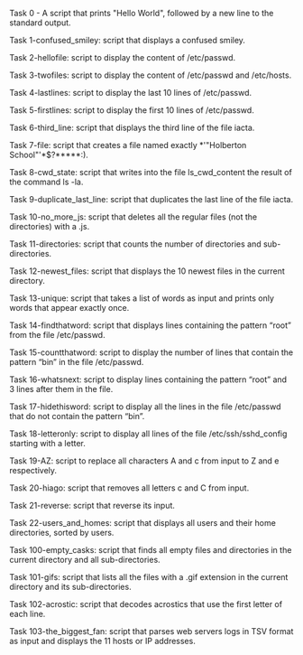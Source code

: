 Task 0 - A script that prints "Hello World", followed by a new line to the standard output.

Task 1-confused_smiley: script that displays a confused smiley.

Task 2-hellofile: script to display the content of /etc/passwd.

Task 3-twofiles: script to display the content of /etc/passwd and /etc/hosts.

Task 4-lastlines: script to display the last 10 lines of /etc/passwd.

Task 5-firstlines: script to display the first 10 lines of /etc/passwd.

Task 6-third_line: script that displays the third line of the file iacta.

Task 7-file: script that creates a file named exactly *\'"Holberton School"'\*$?*****:).

Task 8-cwd_state: script that writes into the file ls_cwd_content the result of the command ls -la.

Task 9-duplicate_last_line: script that duplicates the last line of the file iacta.

Task 10-no_more_js: script that deletes all the regular files (not the directories) with a .js.

Task 11-directories: script that counts the number of directories and sub-directories.

Task 12-newest_files: script that displays the 10 newest files in the current directory.

Task 13-unique: script that takes a list of words as input and prints only words that appear exactly once.

Task 14-findthatword: script that displays lines containing the pattern “root” from the file /etc/passwd.

Task 15-countthatword: script to display the number of lines that contain the pattern “bin” in the file /etc/passwd.

Task 16-whatsnext: script to display lines containing the pattern “root” and 3 lines after them in the file.

Task 17-hidethisword: script to display all the lines in the file /etc/passwd that do not contain the pattern “bin”.

Task 18-letteronly: script to display all lines of the file /etc/ssh/sshd_config starting with a letter.

Task 19-AZ: script to replace all characters A and c from input to Z and e respectively.

Task 20-hiago: script that removes all letters c and C from input.

Task 21-reverse: script that reverse its input.

Task 22-users_and_homes: script that displays all users and their home directories, sorted by users.

Task 100-empty_casks: script that finds all empty files and directories in the current directory and all sub-directories.

Task 101-gifs: script that lists all the files with a .gif extension in the current directory and its sub-directories.

Task 102-acrostic: script that decodes acrostics that use the first letter of each line.

Task 103-the_biggest_fan: script that parses web servers logs in TSV format as input and displays the 11 hosts or IP addresses.

